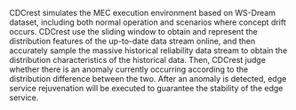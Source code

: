CDCrest simulates the MEC execution environment based on WS-Dream dataset, including both normal operation and scenarios where concept drift occurs.
CDCrest use the sliding window to obtain and represent the distribution features of the up-to-date data stream online, and then accurately sample the massive historical reliability data stream to obtain the distribution characteristics of the historical data. 
Then, CDCrest judge whether there is an anomaly currently occurring according to the distribution difference between the two. After an anomaly is detected, edge service rejuvenation will be executed to guarantee the stability of the edge service.
